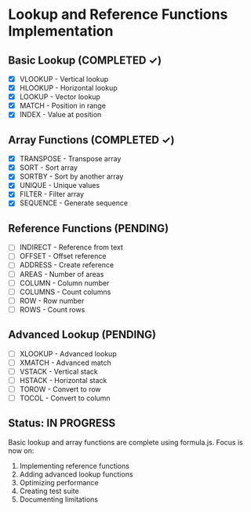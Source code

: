 # Lookup and Reference Functions Implementation

## Basic Lookup (COMPLETED ✓)
- [x] VLOOKUP - Vertical lookup
- [x] HLOOKUP - Horizontal lookup
- [x] LOOKUP - Vector lookup
- [x] MATCH - Position in range
- [x] INDEX - Value at position

## Array Functions (COMPLETED ✓)
- [x] TRANSPOSE - Transpose array
- [x] SORT - Sort array
- [x] SORTBY - Sort by another array
- [x] UNIQUE - Unique values
- [x] FILTER - Filter array
- [x] SEQUENCE - Generate sequence

## Reference Functions (PENDING)
- [ ] INDIRECT - Reference from text
- [ ] OFFSET - Offset reference
- [ ] ADDRESS - Create reference
- [ ] AREAS - Number of areas
- [ ] COLUMN - Column number
- [ ] COLUMNS - Count columns
- [ ] ROW - Row number
- [ ] ROWS - Count rows

## Advanced Lookup (PENDING)
- [ ] XLOOKUP - Advanced lookup
- [ ] XMATCH - Advanced match
- [ ] VSTACK - Vertical stack
- [ ] HSTACK - Horizontal stack
- [ ] TOROW - Convert to row
- [ ] TOCOL - Convert to column

## Status: IN PROGRESS
Basic lookup and array functions are complete using formula.js. Focus is now on:
1. Implementing reference functions
2. Adding advanced lookup functions
3. Optimizing performance
4. Creating test suite
5. Documenting limitations